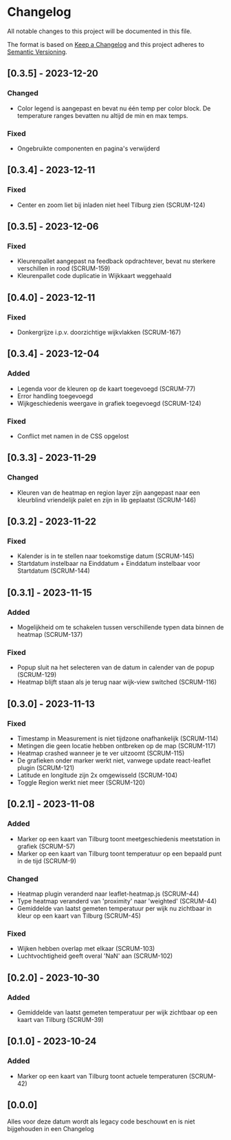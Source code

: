 # Changelog

All notable changes to this project will be documented in this file.

The format is based on [Keep a Changelog](http://keepachangelog.com/en/1.0.0/)
and this project adheres to [Semantic Versioning](http://semver.org/spec/v2.0.0.html).


## [0.3.5] - 2023-12-20

### Changed
- Color legend is aangepast en bevat nu één temp per color block. De temperature ranges bevatten nu altijd de min en max temps.

### Fixed
- Ongebruikte componenten en pagina's verwijderd

## [0.3.4] - 2023-12-11

### Fixed

- Center en zoom liet bij inladen niet heel Tilburg zien (SCRUM-124)

## [0.3.5] - 2023-12-06

### Fixed

- Kleurenpallet aangepast na feedback opdrachtever, bevat nu sterkere verschillen in rood (SCRUM-159)
- Kleurenpallet code duplicatie in Wijkkaart weggehaald

## [0.4.0] - 2023-12-11

### Fixed
- Donkergrijze i.p.v. doorzichtige wijkvlakken (SCRUM-167)

## [0.3.4] - 2023-12-04

### Added

- Legenda voor de kleuren op de kaart toegevoegd (SCRUM-77)
- Error handling toegevoegd
- Wijkgeschiedenis weergave in grafiek toegevoegd (SCRUM-124)

### Fixed

- Conflict met namen in de CSS opgelost

## [0.3.3] - 2023-11-29

### Changed

- Kleuren van de heatmap en region layer zijn aangepast naar een kleurblind vriendelijk palet en zijn in lib geplaatst (SCRUM-146)

## [0.3.2] - 2023-11-22

### Fixed

- Kalender is in te stellen naar toekomstige datum (SCRUM-145)
- Startdatum instelbaar na Einddatum + Einddatum instelbaar voor Startdatum (SCRUM-144)

## [0.3.1] - 2023-11-15

### Added

- Mogelijkheid om te schakelen tussen verschillende typen data binnen de heatmap (SCRUM-137)

### Fixed

- Popup sluit na het selecteren van de datum in calender van de popup (SCRUM-129)
- Heatmap blijft staan als je terug naar wijk-view switched (SCRUM-116)

## [0.3.0] - 2023-11-13

### Fixed

- Timestamp in Measurement is niet tijdzone onafhankelijk (SCRUM-114)
- Metingen die geen locatie hebben ontbreken op de map (SCRUM-117)
- Heatmap crashed wanneer je te ver uitzoomt (SCRUM-115)
- De grafieken onder marker werkt niet, vanwege update react-leaflet plugin (SCRUM-121)
- Latitude en longitude zijn 2x omgewisseld (SCRUM-104)
- Toggle Region werkt niet meer (SCRUM-120)

## [0.2.1] - 2023-11-08

### Added

- Marker op een kaart van Tilburg toont meetgeschiedenis meetstation in grafiek (SCRUM-57)
- Marker op een kaart van Tilburg toont temperatuur op een bepaald punt in de tijd (SCRUM-9)

### Changed

- Heatmap plugin veranderd naar leaflet-heatmap.js (SCRUM-44)
- Type heatmap veranderd van 'proximity' naar 'weighted' (SCRUM-44)
- Gemiddelde van laatst gemeten temperatuur per wijk nu zichtbaar in kleur op een kaart van Tilburg (SCRUM-45)

### Fixed

- Wijken hebben overlap met elkaar (SCRUM-103)
- Luchtvochtigheid geeft overal 'NaN' aan (SCRUM-102)

## [0.2.0] - 2023-10-30

### Added

- Gemiddelde van laatst gemeten temperatuur per wijk zichtbaar op een kaart van Tilburg (SCRUM-39)

## [0.1.0] - 2023-10-24

### Added

- Marker op een kaart van Tilburg toont actuele temperaturen (SCRUM-42)

## [0.0.0]

Alles voor deze datum wordt als legacy code beschouwt en is niet bijgehouden in een Changelog
